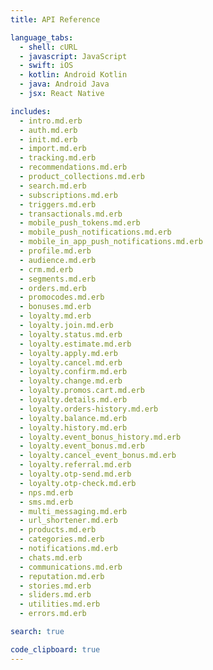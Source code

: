 ```yaml
---
title: API Reference

language_tabs:
  - shell: cURL
  - javascript: JavaScript
  - swift: iOS
  - kotlin: Android Kotlin
  - java: Android Java
  - jsx: React Native

includes:
  - intro.md.erb
  - auth.md.erb
  - init.md.erb
  - import.md.erb
  - tracking.md.erb
  - recommendations.md.erb
  - product_collections.md.erb
  - search.md.erb
  - subscriptions.md.erb
  - triggers.md.erb
  - transactionals.md.erb
  - mobile_push_tokens.md.erb
  - mobile_push_notifications.md.erb
  - mobile_in_app_push_notifications.md.erb
  - profile.md.erb
  - audience.md.erb
  - crm.md.erb
  - segments.md.erb
  - orders.md.erb
  - promocodes.md.erb
  - bonuses.md.erb
  - loyalty.md.erb
  - loyalty.join.md.erb
  - loyalty.status.md.erb
  - loyalty.estimate.md.erb
  - loyalty.apply.md.erb
  - loyalty.cancel.md.erb
  - loyalty.confirm.md.erb
  - loyalty.change.md.erb
  - loyalty.promos.cart.md.erb
  - loyalty.details.md.erb
  - loyalty.orders-history.md.erb
  - loyalty.balance.md.erb
  - loyalty.history.md.erb
  - loyalty.event_bonus_history.md.erb
  - loyalty.event_bonus.md.erb
  - loyalty.cancel_event_bonus.md.erb
  - loyalty.referral.md.erb
  - loyalty.otp-send.md.erb
  - loyalty.otp-check.md.erb
  - nps.md.erb
  - sms.md.erb
  - multi_messaging.md.erb
  - url_shortener.md.erb
  - products.md.erb
  - categories.md.erb
  - notifications.md.erb
  - chats.md.erb
  - communications.md.erb
  - reputation.md.erb
  - stories.md.erb
  - sliders.md.erb
  - utilities.md.erb
  - errors.md.erb 

search: true

code_clipboard: true
---
```



